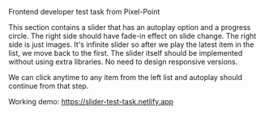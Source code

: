 Frontend developer test task from Pixel-Point 

This section contains a slider that has an autoplay option and a progress circle. The right side should have fade-in effect on slide change. The right side is just images. It's infinite slider so after we play the latest item in the list, we move back to the first. The slider itself should be implemented without using extra libraries. No need to design responsive versions. 

We can click anytime to any item from the left list and autoplay should continue from that step.

Working demo: https://slider-test-task.netlify.app
